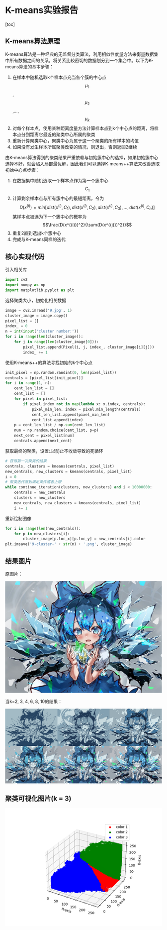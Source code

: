 # K-means实验报告

[toc]

## K-means算法原理

K-means算法是一种经典的无监督分类算法，利用相似性度量方法来衡量数据集中所有数据之间的关系，将关系比较密切的数据划分到一个集合中。以下为K-means算法的基本步骤：

1. 在样本中随机选取k个样本点充当各个簇的中心点$$μ_1$$,$$μ_2$$,…,$$μ_k$$
2. 对每个样本点，使用某种距离度量方法计算样本点到k个中心点的距离，将样本点分到距离它最近的聚类中心所属的聚类
3. 重新计算聚类中心，聚类中心为属于这一个聚类的所有样本的均值
4. 如果没有发生样本所属聚类改变的情况，则退出，否则返回2继续

由K-means算法得到的聚类结果严重依赖与初始簇中心的选择，如果初始簇中心选择不好，就会陷入局部最优解，因此我们可以选择K-means++算法来改善选取初始中心点步骤：

1. 在数据集中随机选取一个样本点作为第一个簇中心$$C_1$$
2. 计算剩余样本点与所有簇中心的最短距离，令为$$D(x^{(i)})=min[dist(x^{(i)},C_1),dist(x^{(i)},C_2),dist(x^{(i)},C_3),...,dist(x^{(i)},C_n)]$$某样本点被选为下一个簇中心的概率为$$\frac{D(x^{(i)})^2}{\sum{D(x^{(j)})^2}}$$
3. 重复2直到选出k个簇中心
4. 完成与K-means同样的迭代

## 核心实现代码

引入相关库

```python
import cv2
import numpy as np
import matplotlib.pyplot as plt
```

选择聚类大小，初始化相关数据

```python
image = cv2.imread('9.jpg', 1)
cluster_image = image.copy()
pixel_list = []
index_ = 0
n = int(input('cluster number:'))
for i in range(len(cluster_image)):
	for j in range(len(cluster_image[0])):
		pixel_list.append(Pixel(i, j, index_, cluster_image[i][j]))
		index_ += 1
```

使用K-means++的算法寻找初始的k个中心点

```python
init_pixel = np.random.randint(0, len(pixel_list))
centrals = [pixel_list[init_pixel]]
for i in range(1, n):
	cent_len_list = []
	cent_list = []
	for pixel in pixel_list:
		if pixel.index not in map(lambda x: x.index, centrals):
			pixel_min_len, index = pixel.min_length(centrals)
			cent_len_list.append(pixel_min_len)
			cent_list.append(index)
	p = cent_len_list / np.sum(cent_len_list)
	num = np.random.choice(cent_list, p=p)
	next_cent = pixel_list[num]
	centrals.append(next_cent)
```

获取最终的聚类，设置`i`以防止不收敛导致的死循环

```python
# 获得第一次聚类的结果
centrals, clusters = kmeans(centrals, pixel_list)
new_centrals, new_clusters = kmeans(centrals, pixel_list)
i = 0
# 聚类迭代直到满足条件或者上限
while continue_iteration(clusters, new_clusters) and i < 10000000:
    centrals = new_centrals
    clusters = new_clusters
    new_centrals, new_clusters = kmeans(centrals, pixel_list)
    i += 1
```

重新绘制图像

```python
for i in range(len(new_centrals)):
    for p in new_clusters[i]:
        cluster_image[p.loc_x][p.loc_y] = new_centrals[i].color
plt.imsave('9-cluster-' + str(n) + '.png', cluster_image)
```

## 结果图片

原图片：

<img src="results/9.jpg" alt="9" style="zoom: 50%;" />

当k=2, 3, 4, 6, 8, 10的结果：

![9-total](results/9-total.png)

## 聚类可视化图片(k = 3)

![myplot](myplot.png)